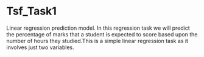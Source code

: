 # Tsf_Task1
Linear regression prediction model.
In this regression task we will predict the percentage of marks that a student is expected to score based upon the number of hours they studied.This is a simple linear regression task as it involves just two variables.
